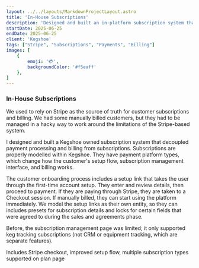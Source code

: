 ```yaml
---
layout: ../../layouts/MarkdownProjectLayout.astro
title: 'In-House Subscriptions'
description: 'Designed and built an in-platform subscription system that decoupled subscriptions from payment providers.'
startDate: 2025-06-25
endDate: 2025-06-25
client: 'Kegshoe'
tags: ["Stripe", "Subscriptions", "Payments", "Billing"]
images: [
    {
        emoji: '💳',
        backgroundColor: '#f5eaff'
    },
]
---
```


### In-House Subscriptions
We used to rely on Stripe as the source of truth for customer subscriptions and billing. We had some manually billed customers, but they had to be managed in a hacky way to work around the limitations of the Stripe-based system.

I designed and built a Kegshoe owned subscription system that decoupled payment processing and billing from subscriptions. Subscriptions are properly modelled within Kegshoe. They have payment platform types, which change how the customer's setup flow, subscription management interface, and billing works.

The customer onboarding process includes a setup link that takes the user through the first-time account setup. They enter and review details, then proceed to payment. If they are paying through Stripe, they are taken to a Checkout session. If manually billed, they can start using the platform immediately. We model the setup links as their own entity, so they can includes presets for subscription details and locks for certain fields that were agreed to during the sales and agreements phase.

Before, the subscription management page was limited; it only supported keg tracking subscriptions (not CRM or equipment tracking, which are separate features).

Includes Stripe checkout, improved setup flow, multiple subscription types supported on plan page
